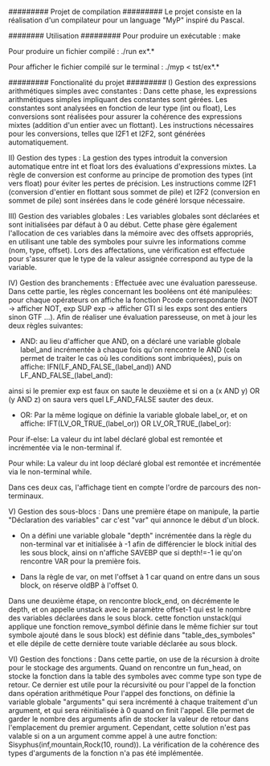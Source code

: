 ######### Projet de compilation #########
Le projet consiste en la réalisation d'un compilateur pour un language "MyP" inspiré du Pascal.


######## Utilisation #########
Pour produire un exécutable : 
    make

Pour produire un fichier compilé : 
    ./run ex*.*

Pour afficher le fichier compilé sur le terminal : 
    ./myp < tst/ex*.*


######### Fonctionalité du projet #########
I) Gestion des expressions arithmétiques simples avec constantes :
Dans cette phase, les expressions arithmétiques simples impliquant des constantes sont gérées. Les constantes sont analysées en fonction de leur type (int ou float),  Les conversions sont réalisées pour assurer la cohérence des expressions mixtes (addition d'un entier avec un flottant). Les instructions nécessaires pour les conversions, telles que I2F1 et I2F2, sont générées automatiquement.

II) Gestion des types : 
La gestion des types introduit la conversion automatique entre int et float lors des évaluations d'expressions mixtes. La règle de conversion est conforme au principe de promotion des types (int vers float) pour éviter les pertes de précision. Les instructions comme I2F1 (conversion d'entier en flottant sous sommet de pile) et I2F2 (conversion en sommet de pile) sont insérées dans le code généré lorsque nécessaire.

III) Gestion des variables globales : 
Les variables globales sont déclarées et sont initialisées par défaut à 0 au début. Cette phase gère également l'allocation de ces variables dans la mémoire avec des offsets appropriés, en utilisant une table des symboles pour suivre les informations comme (nom, type, offset). Lors des affectations, une vérification est effectuée pour s'assurer que le type de la valeur assignée correspond au type de la variable. 

IV) Gestion des branchements :  Effectuée avec une évaluation paresseuse.
Dans cette partie, les règles concernant les booléens ont été manipulées: pour chaque opérateurs
on affiche la fonction Pcode correspondante (NOT -> afficher NOT, exp SUP exp -> afficher GTI si les exps sont des entiers sinon GTF ...). Afin de réaliser une évaluation paresseuse, on met à jour les deux règles suivantes:
- AND: au lieu d'afficher que AND, on a déclaré une variable globale label_and incrémentée à chaque fois qu'on rencontre le AND (cela permet de traiter le cas où les conditions sont imbriquées), puis on affiche: 
    IFN(LF_AND_FALSE_(label_and)) 
    AND
    LF_AND_FALSE_(label_and):

ainsi si le premier exp est faux on saute le deuxième et si on a (x AND y) OR (y AND z) on saura vers quel LF_AND_FALSE sauter des deux.

- OR: Par la même logique on définie la variable globale label_or, et on affiche:
    IFT(LV_OR_TRUE_(label_or))
    OR
    LV_OR_TRUE_(label_or):

Pour if-else:
    La valeur du int label déclaré global est remontée et incrémentée via le non-terminal if.
    
Pour while:
    La valeur du int loop déclaré global est remontée et incrémentée via le non-terminal while.

Dans ces deux cas, l'affichage tient en compte l'ordre de parcours des non-terminaux.

V) Gestion des sous-blocs : 
Dans une première étape on manipule, la partie "Déclaration des variables" car c'est "var" qui annonce le début d'un block.
- On a défini une variable globale "depth" incrémentée dans la règle du non-terminal var et initialisée à -1 afin de différencier le block initial des les sous block, ainsi on n'affiche SAVEBP que si depth!=-1 ie qu'on rencontre VAR pour la première fois.

- Dans la règle de var, on met l'offset à 1 car quand on entre dans un sous block, on réserve oldBP à l'offset 0.

Dans une deuxième étape, on rencontre block_end, on décrémente le depth, et on appelle unstack avec le paramètre offset-1 qui est le nombre des variables déclarées dans le sous block. cette fonction unstack(qui applique une fonction remove_symbol définie dans le même fichier sur tout symbole ajouté dans le sous block) est définie dans "table_des_symboles" et elle dépile de cette dernière toute variable déclarée au sous block.


VI) Gestion des fonctions :
Dans cette partie, on use de la récursion à droite pour le stockage des arguments. 
Quand on rencontre un fun_head, on stocke la fonction dans la table des symboles avec comme type son type de retour. Ce dernier est utile pour la récursivité ou pour l'appel de la fonction dans opération arithmétique
Pour l'appel des fonctions, on définie la variable globale "arguments" qui sera incrémenté à chaque traitement d'un argument, et qui sera réinitialisée à 0 quand on finit l'appel. Elle permet de garder le nombre des arguments afin de stocker la valeur de retour dans l'emplacement du premier argument.
Cependant, cette solution n'est pas valable si on a un argument comme appel à une autre fonction: Sisyphus(inf,mountain,Rock(10, round)).
La vérification de la cohérence des types d'arguments de la fonction n'a pas été implémentée.
